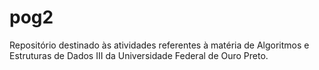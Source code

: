 # pog2
Repositório destinado às atividades referentes à matéria de Algoritmos e Estruturas de Dados III da Universidade Federal de Ouro Preto.
